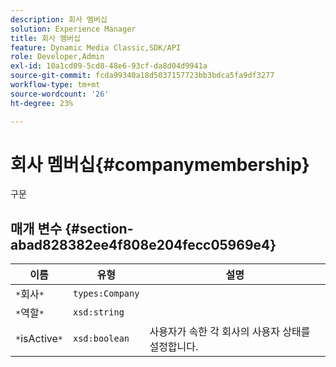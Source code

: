 ```yaml
---
description: 회사 멤버십
solution: Experience Manager
title: 회사 멤버십
feature: Dynamic Media Classic,SDK/API
role: Developer,Admin
exl-id: 10a1cd09-5cd8-48e6-93cf-da8d04d9941a
source-git-commit: fcda99340a18d5037157723bb3bdca5fa9df3277
workflow-type: tm+mt
source-wordcount: '26'
ht-degree: 23%

---
```


# 회사 멤버십{#companymembership}

구문

## 매개 변수 {#section-abad828382ee4f808e204fecc05969e4}

| 이름 | 유형 | 설명 |
|---|---|---|
| `*`회사`*` | `types:Company` |  |
| `*`역할`*` | `xsd:string` |  |
| `*`isActive`*` | `xsd:boolean` | 사용자가 속한 각 회사의 사용자 상태를 설정합니다. |
